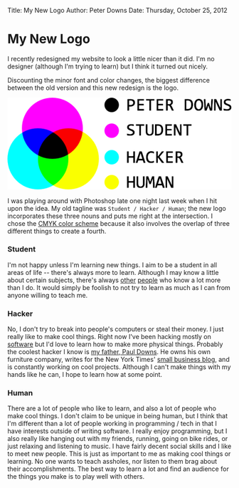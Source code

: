Title: My New Logo
Author: Peter Downs
Date: Thursday, October 25, 2012

# My New Logo

I recently redesigned my website to look a little nicer than it did.
I'm no designer (although I'm trying to learn) but I think it turned out nicely.

Discounting the minor font and color changes, the biggest difference between
the old version and this new redesign is the logo. 

![The new logo](/static/img/logo2x.png)

I was playing around with Photoshop late one night last week when I hit upon the 
idea. My old tagline was `Student / Hacker / Human`; the new logo incorporates these
three nouns and puts me right at the intersection. I chose the
[CMYK color scheme](http://en.wikipedia.org/wiki/CMYK) because it also involves the
overlap of three different things to create a fourth.

### Student

I'm not happy unless I'm learning new things. I aim to be a student in all areas of life --
there's always more to learn. Although I may know a little about certain subjects, there's
always [other](http://www.skeenan.com/) [people](http://web.mit.edu/cepstein/www/) who
know a lot more than I do. It would simply be foolish to not try to learn as much as I can
from anyone willing to teach me.

### Hacker

No, I don't try to break into people's computers or steal their money. I just really like to
make cool things. Right now I've been hacking mostly on [software](https://github.com/peterldowns)
but I'd love to learn how to make more physical things. Probably the coolest hacker I know is [my father, Paul
Downs](http://www.pauldowns.com/AboutUs.asp). He owns his own furniture company,
writes for the New York Times' [small business blog](http://boss.blogs.nytimes.com/author/paul-downs/), 
and is constantly working on cool projects. Although I can't make things with my hands like he
can, I hope to learn how at some point.

### Human

There are a lot of people who like to learn, and also a lot of people who make cool things. I don't
claim to be unique in being human, but I think that I'm different than a lot of people working
in programming / tech in that I have interests outside of writing software. I really enjoy programming,
but I also really like hanging out with my friends, running, going on bike rides, or just relaxing and
listening to music. I have fairly decent social skills and I like to meet new people. This is just as important
to me as making cool things or learning. No one wants to teach assholes, nor listen to them brag
about their accomplishments. The best way to learn a lot and find an audience for the things you make is
to play well with others.

